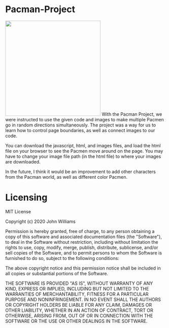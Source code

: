 # Pacman-Project

<img src="PacMan1.png" width='300'/>
With the Pacman Project, we were instructed to use the given code and images to make multiple Pacmen go in random directions simultaneously. The project was a way for us to learn how to control page boundaries, as well as connect images to our code.

You can download the javascript, html, and images files, and load the html file on your browser to see the Pacmen move around on the page. You may have to change your image file path (in the html file) to where your images are downloaded. 

In the future, I think it would be an improvement to add other characters from the Pacman world, as well as different color Pacmen.

# Licensing
MIT License

Copyright (c) 2020 John Williams

Permission is hereby granted, free of charge, to any person obtaining a copy of this software and associated documentation files (the "Software"), to deal in the Software without restriction, including without limitation the rights to use, copy, modify, merge, publish, distribute, sublicense, and/or sell copies of the Software, and to permit persons to whom the Software is furnished to do so, subject to the following conditions:

The above copyright notice and this permission notice shall be included in all copies or substantial portions of the Software.

THE SOFTWARE IS PROVIDED "AS IS", WITHOUT WARRANTY OF ANY KIND, EXPRESS OR IMPLIED, INCLUDING BUT NOT LIMITED TO THE WARRANTIES OF MERCHANTABILITY, FITNESS FOR A PARTICULAR PURPOSE AND NONINFRINGEMENT. IN NO EVENT SHALL THE AUTHORS OR COPYRIGHT HOLDERS BE LIABLE FOR ANY CLAIM, DAMAGES OR OTHER LIABILITY, WHETHER IN AN ACTION OF CONTRACT, TORT OR OTHERWISE, ARISING FROM, OUT OF OR IN CONNECTION WITH THE SOFTWARE OR THE USE OR OTHER DEALINGS IN THE SOFTWARE.
